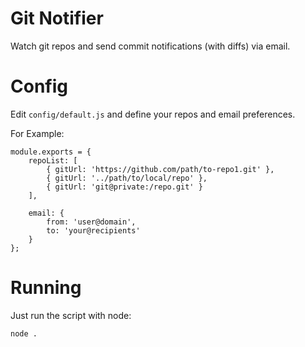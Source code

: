 # Git Notifier

Watch git repos and send commit notifications (with diffs) via email.

# Config

Edit ```config/default.js``` and define your repos and email preferences.

For Example:

    module.exports = {
        repoList: [
            { gitUrl: 'https://github.com/path/to-repo1.git' },
            { gitUrl: '../path/to/local/repo' },
            { gitUrl: 'git@private:/repo.git' }
        ],

        email: {
            from: 'user@domain',
            to: 'your@recipients'
        }
    };

# Running

Just run the script with node:

    node .
